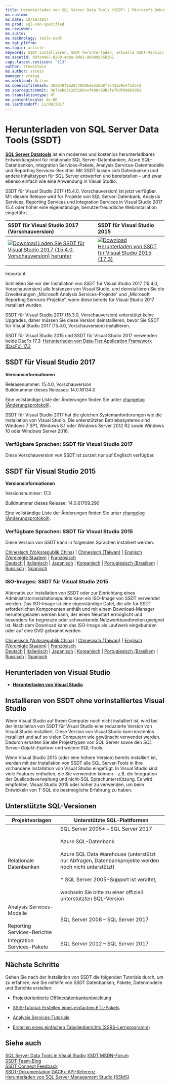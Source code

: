 ```yaml
---
title: Herunterladen von SQL Server Data Tools (SSDT) | Microsoft-Dokumentation
ms.custom: 
ms.date: 10/19/2017
ms.prod: sql-non-specified
ms.reviewer: 
ms.suite: 
ms.technology: tools-ssdt
ms.tgt_pltfrm: 
ms.topic: article
keywords: SSDT installieren, SSDT herunterladen, aktuelle SSDT-Version
ms.assetid: b0fc4987-d260-4d0a-9dd1-98099835b361
caps.latest.revision: "113"
author: stevestein
ms.author: sstein
manager: craigg
ms.workload: Active
ms.openlocfilehash: 39a840f8a28c40b9bea33608f754532954f5db7d
ms.sourcegitcommit: 9678eba3c2d3100cef408c69bcfe76df49803d63
ms.translationtype: HT
ms.contentlocale: de-DE
ms.lasthandoff: 11/09/2017
---
```

# <a name="download-sql-server-data-tools-ssdt"></a>Herunterladen von SQL Server Data Tools (SSDT)

**[SQL Server Datatools](https://msdn.microsoft.com/library/hh272686(v=vs.103).aspx)** ist ein modernes und kostenlos herunterladbares Entwicklungstool für relationale SQL Server-Datenbanken, Azure SQL-Datenbanken, Integration Services-Pakete, Analysis Services-Datenmodelle und Reporting Services-Berichte. Mit SSDT lassen sich Datenbanken und andere Inhaltstypen für SQL Server entwerfen und bereitstellen – und zwar ebenso einfach wie eine Anwendung in Visual Studio. 

SSDT für Visual Studio 2017 (15.4.0, Vorschauversion) ist jetzt verfügbar. Mit diesem Release wird für Projekte von SQL Server-Datenbank, Analysis Services, Reporting Services und Integration Services in Visual Studio 2017 15.4 oder höher eine eigenständige, benutzerfreundliche Webinstallation eingeführt.

| SSDT für Visual Studio 2017 (Vorschauversion) | SSDT für Visual Studio 2015 | 
|:--|:--|
|[![Download](../ssdt/media/download.png) Laden Sie SSDT für Visual Studio 2017 (15.4.0, Vorschauversion) herunter](https://go.microsoft.com/fwlink/?LinkId=860015) | [![Download](../ssdt/media/download.png) Herunterladen von SSDT für Visual Studio 2015 (17.3)](https://go.microsoft.com/fwlink/?linkid=858660)|
|||

> [!IMPORTANT]
> Schließen Sie vor der Installation von SSDT für Visual Studio 2017 (15.4.0, Vorschauversion) alle Instanzen von Visual Studio, und deinstallieren Sie die Erweiterungen „Microsoft Analysis Services-Projekte“ und „Microsoft Reporting Services-Projekte“, wenn diese bereits für Visual Studio 2017 installiert wurden. 
> 
> SSDT für Visual Studio 2017 (15.3.0, Vorschauversion) unterstützt keine Upgrades, daher müssen Sie diese Version deinstallieren, bevor Sie SSDT für Visual Studio 2017 (15.4.0, Vorschauversion) installieren. 


SSDT für Visual Studio 2015 und SSDT für Visual Studio 2017 verwenden beide DacFx 17.3: [Herunterladen von Data-Tier Application Framework (DacFx) 17.3](https://www.microsoft.com/download/details.aspx?id=56048)



## <a name="ssdt-for-visual-studio-2017"></a>SSDT für Visual Studio 2017
**Versionsinformationen**  
  
Releasenummer: 15.4.0, Vorschauversion  
Buildnummer dieses Releases: 14.0.16134.0

Eine vollständige Liste der Änderungen finden Sie unter [changelog (Änderungsprotokoll)](changelog-for-sql-server-data-tools-ssdt.md).

SSDT für Visual Studio 2017 hat die gleichen Systemanforderungen wie die Installation von Visual Studio. Die unterstützten Betriebssysteme sind Windows 7 SP1, Windows 8.1 oder Windows Server 2012 R2 sowie Windows 10 oder Windows Server 2016.  

### <a name="available-languages---ssdt-for-vs-2017"></a>Verfügbare Sprachen: SSDT für Visual Studio 2017
  
 Diese Vorschauversion von SSDT ist zurzeit nur auf Englisch verfügbar.




## <a name="ssdt-for-visual-studio-2015"></a>SSDT für Visual Studio 2015
**Versionsinformationen**  
  
Versionsnummer: 17.3

Buildnummer dieses Release: 14.0.61709.290
  
Eine vollständige Liste der Änderungen finden Sie unter [changelog (Änderungsprotokoll)](changelog-for-sql-server-data-tools-ssdt.md).

### <a name="available-languages---ssdt-for-vs-2015"></a>Verfügbare Sprachen: SSDT für Visual Studio 2015
  
Diese Version von SSDT kann in folgenden Sprachen installiert werden:  

[Chinesisch (Volksrepublik China)]( https://go.microsoft.com/fwlink/?linkid=858660&clcid=0x804) | 
[Chinesisch (Taiwan)]( https://go.microsoft.com/fwlink/?linkid=858660&clcid=0x404) | 
[Englisch (Vereinigte Staaten)]( https://go.microsoft.com/fwlink/?linkid=858660&clcid=0x409) | 
[Französisch]( https://go.microsoft.com/fwlink/?linkid=858660&clcid=0x40c)  
[Deutsch]( https://go.microsoft.com/fwlink/?linkid=858660&clcid=0x407) | 
[Italienisch]( https://go.microsoft.com/fwlink/?linkid=858660&clcid=0x410) | 
[Japanisch]( https://go.microsoft.com/fwlink/?linkid=858660&clcid=0x411) | 
[Koreanisch]( https://go.microsoft.com/fwlink/?linkid=858660&clcid=0x412) | 
[Portugiesisch (Brasilien)]( https://go.microsoft.com/fwlink/?linkid=858660&clcid=0x416) | 
[Russisch]( https://go.microsoft.com/fwlink/?linkid=858660&clcid=0x419) | 
[Spanisch]( https://go.microsoft.com/fwlink/?linkid=858660&clcid=0x40a)  

### <a name="iso-images---ssdt-for-vs-2015"></a>ISO-Images: SSDT für Visual Studio 2015

Alternativ zur Installation von SSDT oder zur Einrichtung eines Administratorinstallationspunkts kann ein ISO-Image von SSDT verwendet werden. Das ISO-Image ist eine eigenständige Datei, die alle für SSDT erforderlichen Komponenten enthält und mit einem Download-Manager heruntergeladen werden kann, der einen Neustart ermöglicht und besonders für begrenzte oder schwankende Netzwerkbandbreiten geeignet ist. Nach dem Download kann das ISO-Image als Laufwerk eingebunden oder auf eine DVD gebrannt werden.

[Chinesisch (Volksrepublik China)]( https://go.microsoft.com/fwlink/?linkid=858663&clcid=0x804) |
[Chinesisch (Taiwan)]( https://go.microsoft.com/fwlink/?linkid=858663&clcid=0x404) |
[Englisch (Vereinigte Staaten)]( https://go.microsoft.com/fwlink/?linkid=858663&clcid=0x409) |
[Französisch]( https://go.microsoft.com/fwlink/?linkid=858663&clcid=0x40c)  
[Deutsch]( https://go.microsoft.com/fwlink/?linkid=858663&clcid=0x407) |
[Italienisch]( https://go.microsoft.com/fwlink/?linkid=858663&clcid=0x410) |
[Japanisch]( https://go.microsoft.com/fwlink/?linkid=858663&clcid=0x411) |
[Koreanisch]( https://go.microsoft.com/fwlink/?linkid=858663&clcid=0x412) |
[Portugiesisch (Brasilien)]( https://go.microsoft.com/fwlink/?linkid=858663&clcid=0x416) |
[Russisch]( https://go.microsoft.com/fwlink/?linkid=858663&clcid=0x419) |
[Spanisch]( https://go.microsoft.com/fwlink/?linkid=858663&clcid=0x40a)


## <a name="download-visual-studio"></a>Herunterladen von Visual Studio

* [**Herunterladen von Visual Studio**](https://www.visualstudio.com/downloads)

## <a name="installing-ssdt-without-visual-studio-pre-installed"></a>Installieren von SSDT ohne vorinstalliertes Visual Studio

Wenn Visual Studio auf Ihrem Computer noch nicht installiert ist, wird bei der Installation von SSDT für Visual Studio eine reduzierte Version von Visual Studio installiert. Diese Version von Visual Studio kann kostenlos installiert und auf so vielen Computern wie gewünscht verwendet werden. Dadurch erhalten Sie alle Projekttypen von SQL Server sowie den *SQL Server-Objekt-Explorer* und weitere SQL-Tools.

Wenn Visual Studio 2015 (oder eine höhere Version) bereits installiert ist, werden mit der Installation von SSDT alle SQL Server-Tools in Ihre vorhandene Installation von Visual Studio eingefügt. In Visual Studio sind viele Features enthalten, die Sie verwenden können – z.B. die Integration der Quellcodeverwaltung und nicht-SQL Sprachunterstützung. Es wird empfohlen, Visual Studio 2015 oder höher zu verwenden, um beim Entwickeln von T-SQL die bestmögliche Erfahrung zu haben.


## <a name="supported-sql-versions"></a>Unterstützte SQL-Versionen
  
|Projektvorlagen|Unterstützte SQL-Plattformen|  
|-------------------|--------------------|  
Relationale Datenbanken|  SQL Server 2005* – SQL Server 2017 <br /><br />Azure SQL-Datenbank<br /><br />Azure SQL Data Warehouse (unterstützt nur Abfragen, Datenbankprojekte werden noch nicht unterstützt)<br /><br />  * SQL Server 2005-Support ist veraltet,<br /><br /> wechseln Sie bitte zu einer offiziell unterstützten SQL-Version|
  |Analysis Services-Modelle<br /><br />Reporting Services-Berichte | SQL Server 2008 – SQL Server 2017|
  |Integration Services-Pakete| SQL Server 2012 – SQL Server 2017    |
  
## <a name="next-steps"></a>Nächste Schritte  
Gehen Sie nach der Installation von SSDT die folgenden Tutorials durch, um zu erfahren, wie Sie mithilfe von SSDT Datenbanken, Pakete, Datenmodelle und Berichte erstellen:  
  
-   [Projektorientierte Offlinedatenbankentwicklung](https://msdn.microsoft.com/library/hh272702(v=vs.103).aspx)  
  
-   [SSIS-Tutorial: Erstellen eines einfachen ETL-Pakets](../integration-services/ssis-how-to-create-an-etl-package.md)  
  
-   [Analysis Services-Tutorials](../analysis-services/analysis-services-tutorials-ssas.md)  
  
-   [Erstellen eines einfachen Tabellenberichts (SSRS-Lernprogramm)](../reporting-services/create-a-basic-table-report-ssrs-tutorial.md)  
  



## <a name="see-also"></a>Siehe auch  
[SQL Server Data Tools in Visual Studio](https://msdn.microsoft.com/library/hh272686(v=vs.103).aspx)  
[SSDT MSDN-Forum](https://social.msdn.microsoft.com/Forums/sqlserver/home?forum=ssdt)  
[SSDT-Team-Blog](http://blogs.msdn.com/b/ssdt/)  
[SSDT Connect Feedback](https://connect.microsoft.com/SQLServer/Feedback)  
[SSDT-Dokumentation](https://msdn.microsoft.com/library/hh272686(v=vs.103).aspx)  
[DACFx-API-Referenz](https://msdn.microsoft.com/library/dn645454.aspx)  
[Herunterladen von SQL Server Management Studio (SSMS)](../ssms/download-sql-server-management-studio-ssms.md)  
